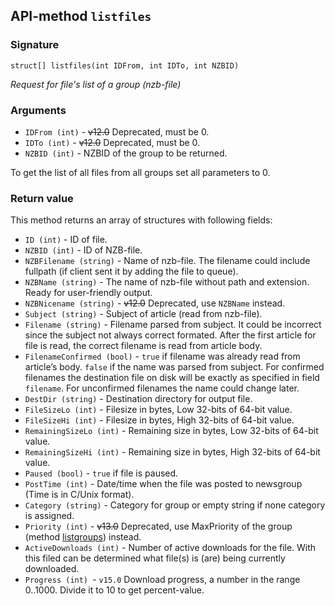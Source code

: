 ## API-method `listfiles`

### Signature
`struct[] listfiles(int IDFrom, int IDTo, int NZBID)` 

_Request for file's list of a group (nzb-file)_

### Arguments
- `IDFrom (int)` - ~~v12.0~~ Deprecated, must be 0.
- `IDTo (int)` - ~~v12.0~~ Deprecated, must be 0.
- `NZBID (int)` - NZBID of the group to be returned.

To get the list of all files from all groups set all parameters to 0.

### Return value
This method returns an array of structures with following fields:

- `ID (int)` - ID of file.
- `NZBID (int)` - ID of NZB-file.
- `NZBFilename (string)` - Name of nzb-file. The filename could include fullpath (if client sent it by adding the file to queue).
- `NZBName (string)` - The name of nzb-file without path and extension. Ready for user-friendly output.
- `NZBNicename (string)` - ~~v12.0~~ Deprecated, use `NZBName` instead.
- `Subject (string)` - Subject of article (read from nzb-file).
- `Filename (string)` - Filename parsed from subject. It could be incorrect since the subject not always correct formated. After the first article for file is read, the correct filename is read from article body.
- `FilenameConfirmed (bool)` - `true` if filename was already read from article’s body. `false` if the name was parsed from subject. For confirmed filenames the destination file on disk will be exactly as specified in field `filename`. For unconfirmed filenames the name could change later.
- `DestDir (string)` - Destination directory for output file.
- `FileSizeLo (int)` - Filesize in bytes, Low 32-bits of 64-bit value.
- `FileSizeHi (int)` - Filesize in bytes, High 32-bits of 64-bit value.
- `RemainingSizeLo (int)` - Remaining size in bytes, Low 32-bits of 64-bit value.
- `RemainingSizeHi (int)` - Remaining size in bytes, High 32-bits of 64-bit value.
- `Paused (bool)` - `true` if file is paused.
- `PostTime (int)` - Date/time when the file was posted to newsgroup (Time is in C/Unix format).
- `Category (string)` - Category for group or empty string if none category is assigned.
- `Priority (int)` - ~~v13.0~~ Deprecated, use MaxPriority of the group (method [listgroups](LISTGROUPS.md)) instead.
- `ActiveDownloads (int)` - Number of active downloads for the file. With this filed can be determined what file(s) is (are) being currently downloaded.
- `Progress (int) `- `v15.0` Download progress, a number in the range 0..1000. Divide it to 10 to get percent-value.
